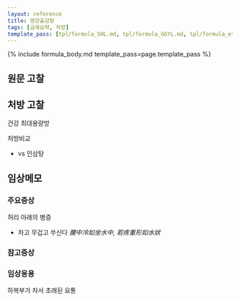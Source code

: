 ```yaml
---
layout: reference
title: 영강출감탕
tags: [금궤요략, 처방]
template_pass: [tpl/formula_SHL.md, tpl/formula_GGYL.md, tpl/formula_etc.md]
---
```


{% include formula_body.md template_pass=page.template_pass %}



## 원문 고찰

## 처방 고찰

건강 최대용량방

처방비교
* vs 인삼탕


## 임상메모


### 주요증상

허리 아래의 병증
* 차고 무겁고 쑤신다 _腰中冷如坐水中, 若疼重形如水狀_

### 참고증상


### 임상응용

하복부가 차서 초래된 요통
